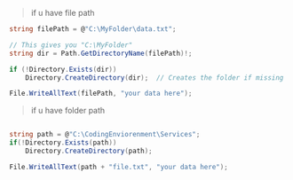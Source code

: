 
> if u have file path

```csharp
string filePath = @"C:\MyFolder\data.txt";

// This gives you "C:\MyFolder"
string dir = Path.GetDirectoryName(filePath)!;

if (!Directory.Exists(dir))
    Directory.CreateDirectory(dir);  // Creates the folder if missing

File.WriteAllText(filePath, "your data here");
```


> if u have folder path

```csharp

string path = @"C:\CodingEnviorenment\Services";
if(!Directory.Exists(path))
    Directory.CreateDirectory(path);

File.WriteAllText(path + "file.txt", "your data here");
```